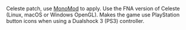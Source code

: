 Celeste patch, use [MonoMod](https://github.com/0x0ade/MonoMod) to apply. Use the FNA version of Celeste (Linux, macOS or Windows OpenGL).
Makes the game use PlayStation button icons when using a Dualshock 3 (PS3) controller.
